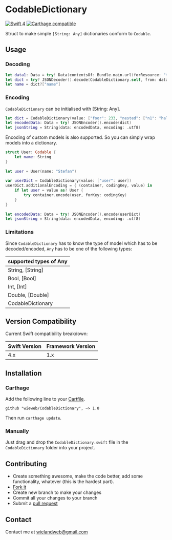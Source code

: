 # CodableDictionary

[![Swift 4](https://img.shields.io/badge/Language-Swift%204-orange.svg)](https://developer.apple.com/swift)
[![Carthage compatible](https://img.shields.io/badge/Carthage-compatible-brightgreen.svg)](https://github.com/Carthage/Carthage)

Struct to make simple `[String: Any]` dictionaries conform to `Codable`. 

## Usage

### Decoding

```swift
let data1: Data = try! Data(contentsOf: Bundle.main.url(forResource: "test", withExtension: "json")!)
let dict = try? JSONDecoder().decode(CodableDictionary.self, from: data)
let name = dict?["name"]
```

### Encoding

`CodableDictionary` can be initialised with [String: Any].

```swift
let dict = CodableDictionary(value: ["foor": 233, "nested": ["n1": "hallo", "n2": "welt", "nested": ["n1": "hallo", "n2": "welt"]]])
let encodedData: Data = try! JSONEncoder().encode(dict)
let jsonString = String(data: encodedData, encoding: .utf8)
```

Encoding of custom models is also supported. So you can simply wrap models into a dictionary.

```swift
struct User: Codable {
	let name: String
}
        
let user = User(name: "Stefan")
        
var userDict = CodableDictionary(value: ["user": user])
userDict.additionalEncoding = { (container, codingKey, value) in
	if let user = value as? User {
		try container.encode(user, forKey: codingKey)
	}
}
        
let encodedData: Data = try! JSONEncoder().encode(userDict)
let jsonString = String(data: encodedData, encoding: .utf8)
```

### Limitations

Since `CodableDictionary` has to know the type of model which has to be decoded/encoded, `Any` has to be one of the following types:

| supported types of Any | 
| ------------- |
| String, [String] | 
| Bool, [Bool] | 
| Int, [Int] | 
| Double, [Double] | 
| CodableDictionary | 

## Version Compatibility

Current Swift compatibility breakdown:

| Swift Version | Framework Version |
| ------------- | ----------------- |
| 4.x           | 1.x                 |


[all releases]: https://github.com/wieweb/CodableDictionary/releases

## Installation

### Carthage

Add the following line to your [Cartfile](https://github.com/Carthage/Carthage/blob/master/Documentation/Artifacts.md#cartfile).

```
github "wieweb/CodableDictionary", ~> 1.0
```

Then run `carthage update`.

### Manually

Just drag and drop the `CodableDictionary.swift` file in the `CodableDictionary` folder into your project.

## Contributing

* Create something awesome, make the code better, add some functionality,
whatever (this is the hardest part).
* [Fork it](http://help.github.com/forking/)
* Create new branch to make your changes
* Commit all your changes to your branch
* Submit a [pull request](http://help.github.com/pull-requests/)

## Contact

Contact me at [wielandweb@gmail.com](mailto:wielandweb@gmail.com)
